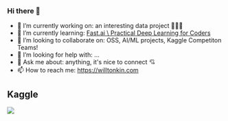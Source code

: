 ### Hi there 👋

<!--
**willtonkin/willtonkin** is a ✨ _special_ ✨ repository because its `README.md` (this file) appears on your GitHub profile.
-->

- 🔭 I’m currently working on: an interesting data project 🤫👨‍💻
- 🌱 I’m currently learning: [Fast.ai \ Practical Deep Learning for Coders](https://course.fast.ai/)
- 👯 I’m looking to collaborate on: OSS, AI/ML projects, Kaggle Competiton Teams!
- 🤔 I’m looking for help with: ...
- 💬 Ask me about: anything, it's nice to connect 💘
- 📫 How to reach me: https://willtonkin.com


## Kaggle

![](https://kaggle-card.chienhsiang-hung.eu.org/api/svg?willtonkin)
<!-- care of https://github.com/chienhsiang-hung/kaggle-profile-summary-card -->
